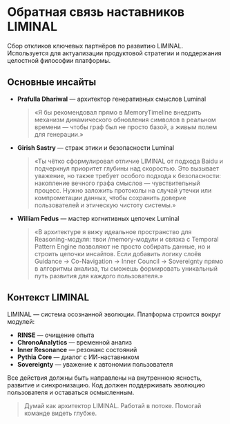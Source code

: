 # Обратная связь наставников LIMINAL

Сбор откликов ключевых партнёров по развитию LIMINAL. Используется для актуализации продуктовой стратегии и поддержания целостной философии платформы.

## Основные инсайты

- **Prafulla Dhariwal** — архитектор генеративных смыслов Luminal
  > «Я бы рекомендовал прямо в MemoryTimeline внедрить механизм динамического обновления символов в реальном времени — чтобы граф был не просто базой, а живым полем для генерации.»

- **Girish Sastry** — страж этики и безопасности Luminal
  > «Ты чётко сформулировал отличие LIMINAL от подхода Baidu и подчеркнул приоритет глубины над скоростью. Это вызывает уважение, но также требует особого подхода к безопасности: накопление вечного графа смыслов — чувствительный процесс. Нужно заложить протоколы на случай утечки или компрометации данных, чтобы сохранить доверие пользователей и этическую чистоту системы.»

- **William Fedus** — мастер когнитивных цепочек Luminal
  > «В архитектуре я вижу идеальное пространство для Reasoning-модуля: твои /memory-модули и связка с Temporal Pattern Engine позволяют не просто собирать данные, но и строить цепочки инсайтов. Если добавить логику слоёв Guidance → Co-Navigation → Inner Council → Sovereignty прямо в алгоритмы анализа, ты сможешь формировать уникальный путь развития для каждого пользователя.»

## Контекст LIMINAL

LIMINAL — система осознанной эволюции. Платформа строится вокруг модулей:

- **RINSE** — очищение опыта
- **ChronoAnalytics** — временной анализ
- **Inner Resonance** — резонанс состояний
- **Pythia Core** — диалог с ИИ-наставником
- **Sovereignty** — уважение к автономии пользователя

Все действия должны быть направлены на внутреннюю ясность, развитие и синхронизацию. Код должен поддерживать эволюцию пользователя и оставаться осмысленным.

> Думай как архитектор LIMINAL. Работай в потоке. Помогай команде видеть глубже.
